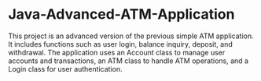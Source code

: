 # Java-Advanced-ATM-Application
This project is an advanced version of the previous simple ATM application. It includes functions such as user login, balance inquiry, deposit, and withdrawal. The application uses an Account class to manage user accounts and transactions, an ATM class to handle ATM operations, and a Login class for user authentication.
